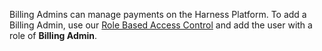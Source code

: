 Billing Admins can manage payments on the Harness Platform. To add a Billing Admin, use our [Role Based Access Control](/docs/platform/User-Management/add-users) and add the user with a role of **Billing Admin**.